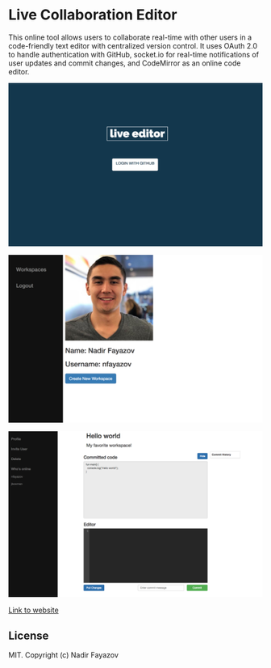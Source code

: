 # Live Collaboration Editor
This online tool allows users to collaborate real-time with other users in a code-friendly text editor with centralized version control. It uses OAuth 2.0 to handle authentication with GitHub, socket.io for real-time notifications of user updates and commit changes, and CodeMirror as an online code editor. 

![Home/Login Page](/public/img/homepage.png)

![Profile Page](/public/img/profile.png)

![Workspace View](/public/img/workspace.png)

[Link to website](https://pacific-bayou-60506.herokuapp.com/login)

## License

MIT. Copyright (c) Nadir Fayazov
